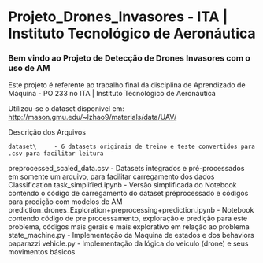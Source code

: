 # Projeto_Drones_Invasores - ITA | Instituto Tecnológico de Aeronáutica

### Bem vindo ao Projeto de Detecção de Drones Invasores com o uso de AM
Este projeto é referente ao trabalho final da disciplina de Aprendizado de Máquina - PO 233 no ITA | Instituto Tecnológico de Aeronáutica

Utilizou-se o dataset disponivel em: http://mason.gmu.edu/~lzhao9/materials/data/UAV/

Descrição dos Arquivos
 
	dataset\ 	 - 6 datasets originais de treino e teste convertidos para .csv para facilitar leitura
  preprocessed_scaled_data.csv - Datasets integrados e pré-processados em somente um arquivo, para facilitar carregamento dos dados
	Classification task_simplified.ipynb 	 -  Versão simplificada do Notebook contendo o código de carregamento do dataset préprocessado e códigos para predição com modelos de AM
	prediction_drones_Exploration+preprocessing+prediction.ipynb 	 - Notebook contendo código de pre processamento, exploração e predição para este problema, códigos mais gerais e mais explorativo em relação ao problema
	state_machine.py - Implementação da Maquina de estados e dos behaviors paparazzi
	vehicle.py	 - Implementação da lógica do veiculo (drone) e seus movimentos básicos



